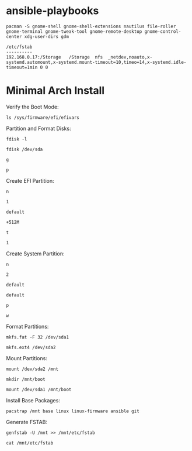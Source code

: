 # ansible-playbooks

`pacman -S gnome-shell gnome-shell-extensions nautilus file-roller gnome-terminal gnome-tweak-tool gnome-remote-desktop gnome-control-center xdg-user-dirs gdm`

```
/etc/fstab
----------
192.168.0.17:/Storage   /Storage  nfs  _netdev,noauto,x-systemd.automount,x-systemd.mount-timeout=10,timeo=14,x-systemd.idle-timeout=1min 0 0
```


# Minimal Arch Install

Verify the Boot Mode:

`ls /sys/firmware/efi/efivars`

Partition and Format Disks:

`fdisk -l`

`fdisk /dev/sda`

`g`

`p`

Create EFI Partition:

`n`

`1`

`default`

`+512M`

`t`

`1`

Create System Partition:

`n`

`2`

`default`

`default`

`p`

`w`

Format Partitions:

`mkfs.fat -F 32 /dev/sda1`

`mkfs.ext4 /dev/sda2`

Mount Partitions:

`mount /dev/sda2 /mnt`

`mkdir /mnt/boot`

`mount /dev/sda1 /mnt/boot`

Install Base Packages:

`pacstrap /mnt base linux linux-firmware ansible git`

Generate FSTAB:

`genfstab -U /mnt >> /mnt/etc/fstab`

`cat /mnt/etc/fstab`
